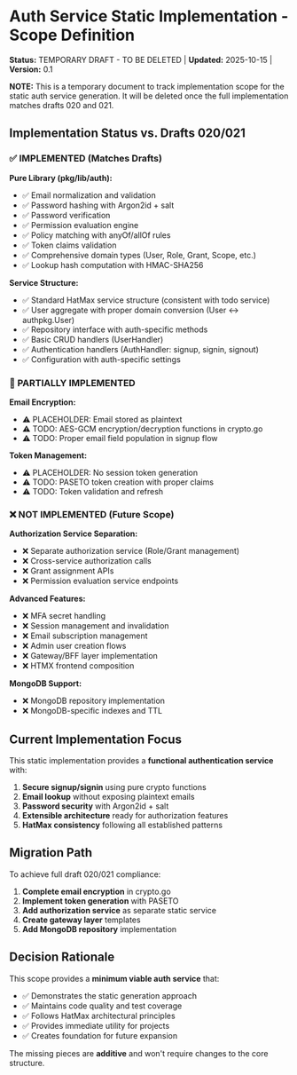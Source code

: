 # Auth Service Static Implementation - Scope Definition

**Status:** TEMPORARY DRAFT - TO BE DELETED | **Updated:** 2025-10-15 | **Version:** 0.1

**NOTE:** This is a temporary document to track implementation scope for the static auth service generation. It will be deleted once the full implementation matches drafts 020 and 021.

## Implementation Status vs. Drafts 020/021

### ✅ IMPLEMENTED (Matches Drafts)

**Pure Library (pkg/lib/auth):**
- ✅ Email normalization and validation
- ✅ Password hashing with Argon2id + salt
- ✅ Password verification
- ✅ Permission evaluation engine
- ✅ Policy matching with anyOf/allOf rules
- ✅ Token claims validation
- ✅ Comprehensive domain types (User, Role, Grant, Scope, etc.)
- ✅ Lookup hash computation with HMAC-SHA256

**Service Structure:**
- ✅ Standard HatMax service structure (consistent with todo service)
- ✅ User aggregate with proper domain conversion (User ↔ authpkg.User)
- ✅ Repository interface with auth-specific methods
- ✅ Basic CRUD handlers (UserHandler)
- ✅ Authentication handlers (AuthHandler: signup, signin, signout)
- ✅ Configuration with auth-specific settings

### 🔄 PARTIALLY IMPLEMENTED

**Email Encryption:**
- ⚠️ PLACEHOLDER: Email stored as plaintext
- ⚠️ TODO: AES-GCM encryption/decryption functions in crypto.go
- ⚠️ TODO: Proper email field population in signup flow

**Token Management:**
- ⚠️ PLACEHOLDER: No session token generation
- ⚠️ TODO: PASETO token creation with proper claims
- ⚠️ TODO: Token validation and refresh

### ❌ NOT IMPLEMENTED (Future Scope)

**Authorization Service Separation:**
- ❌ Separate authorization service (Role/Grant management)
- ❌ Cross-service authorization calls
- ❌ Grant assignment APIs
- ❌ Permission evaluation service endpoints

**Advanced Features:**
- ❌ MFA secret handling
- ❌ Session management and invalidation
- ❌ Email subscription management
- ❌ Admin user creation flows
- ❌ Gateway/BFF layer implementation
- ❌ HTMX frontend composition

**MongoDB Support:**
- ❌ MongoDB repository implementation
- ❌ MongoDB-specific indexes and TTL

## Current Implementation Focus

This static implementation provides a **functional authentication service** with:

1. **Secure signup/signin** using pure crypto functions
2. **Email lookup** without exposing plaintext emails
3. **Password security** with Argon2id + salt
4. **Extensible architecture** ready for authorization features
5. **HatMax consistency** following all established patterns

## Migration Path

To achieve full draft 020/021 compliance:

1. **Complete email encryption** in crypto.go
2. **Implement token generation** with PASETO
3. **Add authorization service** as separate static service
4. **Create gateway layer** templates
5. **Add MongoDB repository** implementation

## Decision Rationale

This scope provides a **minimum viable auth service** that:
- ✅ Demonstrates the static generation approach
- ✅ Maintains code quality and test coverage  
- ✅ Follows HatMax architectural principles
- ✅ Provides immediate utility for projects
- ✅ Creates foundation for future expansion

The missing pieces are **additive** and won't require changes to the core structure.